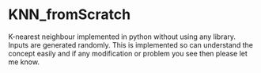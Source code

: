 # KNN_fromScratch
K-nearest neighbour implemented in python without using any library. Inputs are generated randomly. This is implemented so can understand the concept easily and if any modification or problem you see then please let me know.
